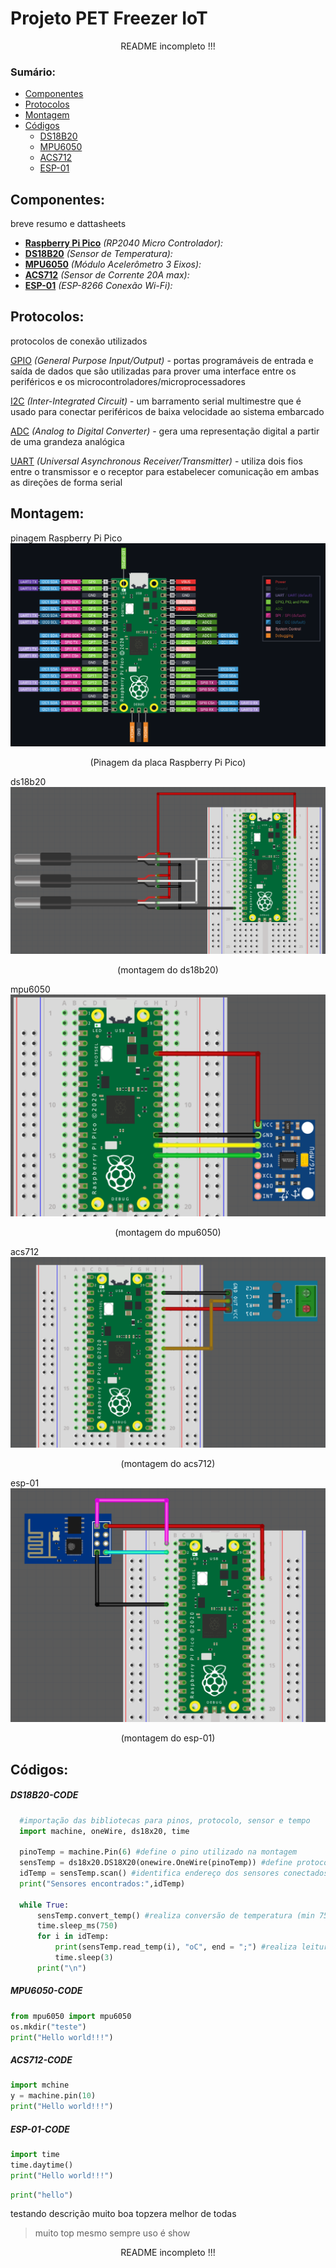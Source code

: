 # Projeto PET Freezer IoT
  <p align="center"> README incompleto !!! <p>

### Sumário:
  * [Componentes](#componentes)
  * [Protocolos](#protocolos) 
  * [Montagem](#montagem)
  * [Códigos](#códigos)
    * [DS18B20](#ds18b20-code)
    * [MPU6050](#mpu6050-code)
    * [ACS712](#acs712-code)
    * [ESP-01](#esp-01-code)

  
  
  ## Componentes:
  breve resumo e dattasheets
  * **[Raspberry Pi Pico](https://hackspace.raspberrypi.com/books/micropython-pico)** *(RP2040 Micro Controlador):*
  * **[DS18B20](https://randomnerdtutorials.com/micropython-ds18b20-esp32-esp8266/)** *(Sensor de Temperatura):*
  * **[MPU6050](https://microdigisoft.com/mpu6050-with-raspberry-pi-pico-using-micropython/)** *(Módulo Acelerômetro 3 Eixos):*
  * **[ACS712](https://how2electronics.com/how-to-use-adc-in-raspberry-pi-pico-adc-example-code/)** *(Sensor de Corrente 20A max):*
  * **[ESP-01](https://www.filipeflop.com/blog/como-conectar-a-raspberry-pi-pico-ao-wifi-com-esp8266/)** *(ESP-8266 Conexão Wi-Fi):*
  
  
  ## Protocolos:
  protocolos de conexão utilizados
  
  
 [GPIO](https://www.oficinadanet.com.br/hardware/40552-o-que-e-gpio) *(General Purpose Input/Output)* - portas programáveis de entrada e saída de dados que são utilizadas para prover uma interface entre os periféricos e os microcontroladores/microprocessadores
 
  
  
 [I2C](https://how2electronics.com/how-to-use-i2c-pins-in-raspberry-pi-pico-i2c-scanner/) *(Inter-Integrated Circuit)* - um barramento serial multimestre que é usado para conectar periféricos de baixa velocidade ao sistema embarcado
 
 
 [ADC](https://www.circuitschools.com/how-to-use-adc-on-raspberry-pi-pico-in-detail-with-micropython-example/) *(Analog to Digital Converter)* - gera uma representação digital a partir de uma grandeza analógica
 
 
 [UART](https://www.rohde-schwarz.com/br/produtos/teste-e-medicao/osciloscopios/educational-content/compreender-uart_254524.html) *(Universal Asynchronous Receiver/Transmitter)* -  utiliza dois fios entre o transmissor e o receptor para estabelecer comunicação em ambas as direções de forma serial
  
  
  ## Montagem:
  
  pinagem Raspberry Pi Pico
  ![pico-pinout](https://github.com/Tomaz-Arlindo/Raspberry-Pico-PET/blob/main/images/pico-pinout.png)
  <p align="center">(Pinagem da placa Raspberry Pi Pico)</p>
  
  
  ds18b20
  ![pico-ds18b20](https://github.com/Tomaz-Arlindo/Raspberry-Pico-PET/blob/main/images/pico-ds18b20.png)
  <p align="center">(montagem do ds18b20)</p>
  
  
  mpu6050
  ![pico-mpu6050](https://github.com/Tomaz-Arlindo/Raspberry-Pico-PET/blob/main/images/pico-mpu6050.png)
  <p align="center">(montagem do mpu6050)</p>
  
  
  acs712
  ![pico-acs712](https://github.com/Tomaz-Arlindo/Raspberry-Pico-PET/blob/main/images/pico-acs712.png)
  <p align="center">(montagem do acs712)</p>
  
  
  esp-01
  ![pico-esp01](https://github.com/Tomaz-Arlindo/Raspberry-Pico-PET/blob/main/images/pico-esp01.png)
  <p align="center">(montagem do esp-01)</p>
  
  
  ## Códigos:
  
  ##### DS18B20-CODE
  ~~~Python
    #importação das bibliotecas para pinos, protocolo, sensor e tempo 
    import machine, oneWire, ds18x20, time 

    pinoTemp = machine.Pin(6) #define o pino utilizado na montagem
    sensTemp = ds18x20.DS18X20(onewire.OneWire(pinoTemp)) #define protocolo
    idTemp = sensTemp.scan() #identifica endereço dos sensores conectados
    print("Sensores encontrados:",idTemp)

    while True:
        sensTemp.convert_temp() #realiza conversão de temperatura (min 750ms)
        time.sleep_ms(750)
        for i in idTemp:
            print(sensTemp.read_temp(i), "oC", end = ";") #realiza leitura de cada sensor
            time.sleep(3)
        print("\n")
  ~~~
  
  ##### MPU6050-CODE
  ~~~Python
  from mpu6050 import mpu6050
  os.mkdir("teste")
  print("Hello world!!!")
  
  ~~~ 
  
 ##### ACS712-CODE
   ~~~Python
  import mchine
  y = machine.pin(10)
  print("Hello world!!!")
  
  ~~~
 
 ##### ESP-01-CODE
   ~~~Python
  import time
  time.daytime()
  print("Hello world!!!")
  
  ~~~
  
  ~~~python 
  print("hello")
  ~~~
  
  
   testando descrição muito boa topzera melhor de todas
   > muito top mesmo  sempre uso é show
      
  <p align="center"> README incompleto !!! <p>
